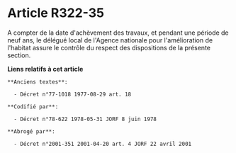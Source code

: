 # Article R322-35

A compter de la date d'achèvement des travaux, et pendant une période de neuf ans, le délégué local de l'Agence nationale
pour l'amélioration de l'habitat assure le contrôle du respect des dispositions de la présente section.

**Liens relatifs à cet article**

	**Anciens textes**:

	  - Décret n°77-1018 1977-08-29 art. 18

	**Codifié par**:

	  - Décret n°78-622 1978-05-31 JORF 8 juin 1978

	**Abrogé par**:

	  - Décret n°2001-351 2001-04-20 art. 4 JORF 22 avril 2001
